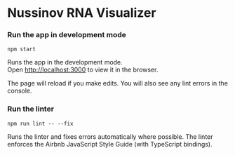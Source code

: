 # Nussinov RNA Visualizer

### Run the app in development mode
```
npm start
```

Runs the app in the development mode.\
Open [http://localhost:3000](http://localhost:3000) to view it in the browser.

The page will reload if you make edits. You will also see any lint
errors in the console.

### Run the linter

```
npm run lint -- --fix
```

Runs the linter and fixes errors automatically where possible. The linter
enforces the Airbnb JavaScript Style Guide (with TypeScript bindings).